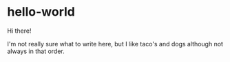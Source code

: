 # hello-world

Hi there!

I'm not really sure what to write here, but I like taco's and dogs although not always in that order.
